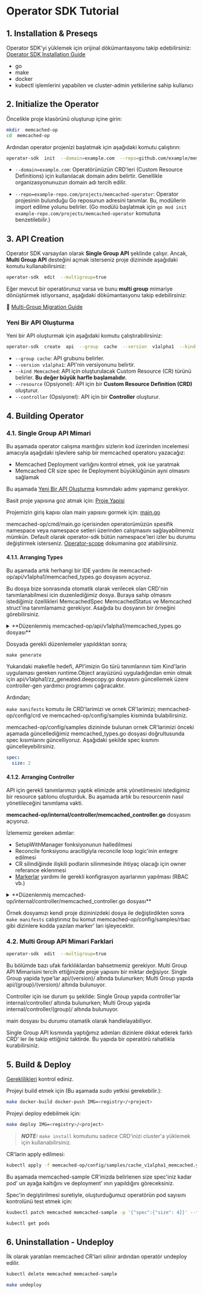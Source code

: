 # Operator SDK Tutorial

## 1. Installation & Preseqs

Operator SDK'yi yüklemek için orijinal dökümantasyonu takip edebilirsiniz: [Operator SDK Installation Guide](https://sdk.operatorframework.io/docs/installation/)

-  go
-  make
-  docker
-  kubectl işlemlerini yapabilen ve cluster-admin yetkilerine sahip kullanıcı

## 2. Initialize the Operator

Öncelikle proje klasörünü oluşturup içine girin:

```sh
mkdir  memcached-op
cd  memcached-op
```

Ardından operator projenizi başlatmak için aşağıdaki komutu çalıştırın:

```sh
operator-sdk  init  --domain=example.com  --repo=github.com/example/memcached-operator
```

-  `--domain=example.com`: Operatörünüzün CRD'leri (Custom Resource Definitions) için kullanılacak domain adını belirtir. Genellikle organizasyonunuzun domain adı tercih edilir.

-  `--repo=example-repo.com/projects/memcached-operator`: Operator projesinin bulunduğu Go reposunun adresini tanımlar. Bu, modüllerin import edilme yolunu belirler. (Go modülü başlatmak için `go mod init example-repo.com/projects/memcached-operator` komutuna benzetilebilir.)

## 3. API Creation

Operator SDK varsayılan olarak **Single Group API** şeklinde çalışır. Ancak, **Multi Group API** desteğini açmak isterseniz proje dizininde aşağıdaki komutu kullanabilirsiniz:

```sh
operator-sdk  edit  --multigroup=true
```

Eğer mevcut bir operatörunuz varsa ve bunu **multi group** mimariye dönüştürmek istiyorsanız, aşağıdaki dökümantasyonu takip edebilirsiniz:

📖 [Multi-Group Migration Guide](https://book.kubebuilder.io/migration/multi-group)

### Yeni Bir API Oluşturma

Yeni bir API oluşturmak için aşağıdaki komutu çalıştırabilirsiniz:

```sh
operator-sdk  create  api  --group  cache  --version  v1alpha1  --kind  Memcached  --resource  --controller
```

-  `--group cache`: API grubunu belirler.
-  `--version v1alpha1`: API'nin versiyonunu belirtir.
-  `--kind Memcached`: API için oluşturulacak Custom Resource (CR) türünü belirler. **Bu değer büyük harfle başlamalıdır.**
-  `--resource` (Opsiyonel): API için bir **Custom Resource Definition (CRD)** oluşturur.
-  `--controller` (Opsiyonel): API için bir **Controller** oluşturur.

## 4. Building Operator

### 4.1. Single Group API Mimari

Bu aşamada operator calışma mantığını sizlerin kod üzerinden incelemesi amacıyla aşağıdaki işlevlere sahip bir memcached operatoru yazacağız:

-   Memcached Deployment varlığını kontrol etmek, yok ise yaratmak
-   Memcached CR size spec ile Deployment büyüklüğünün ayni olmasını sağlamak

Bu aşamada [Yeni Bir API Oluşturma](#yeni-bir-api-oluşturma) kısmındakı adımı yapmanız gerekiyor.

Basit proje yapısına goz atmak için: [Proje Yapisi](https://book.kubebuilder.io/cronjob-tutorial/basic-project.html)

Projemizin giriş kapısı olan main yapısını gormek için: [main.go](https://book.kubebuilder.io/cronjob-tutorial/empty-main.html)

memcached-op/cmd/main.go içerisinden operatorümüzün spesifik namespace veya namespace setleri üzerinden calışmasını sağlayabilmemiz mümkün. Default olarak operator-sdk bütün namespace'leri izler bu durumu değiştirmek isterseniz. [Operator-scope](https://sdk.operatorframework.io/docs/building-operators/golang/operator-scope/) dokumanina goz atabilirsiniz.

#### 4.1.1. Arranging Types

Bu aşamada artık herhangi bir IDE yardımı ile memcached-op/api/v1alpha1/memcached_types.go dosyasını açıyoruz.

Bu dosya bize sonrasında otomatik olarak verilecek olan CRD'nin tanımlanabilmesi icin duzenlediğimiz dosya. Buraya sahip olmasını istediğimiz özellikleri MemcachedSpec MemcachedStatus ve Memcached struct'ina tanımlamamız gerekiyor. Asağıda bu dosyanın bir örneğini görebilirsiniz.

<details>

<summary>**Düzenlenmiş memcached-op/api/v1alpha1/memcached_types.go dosyası**</summary>

```go 
/*

Copyright 2025.

  

Licensed under the Apache License, Version 2.0 (the "License");

you may not use this file except in compliance with the License.

You may obtain a copy of the License at

  

http://www.apache.org/licenses/LICENSE-2.0

  

Unless required by applicable law or agreed to in writing, software

distributed under the License is distributed on an "AS IS" BASIS,

WITHOUT WARRANTIES OR CONDITIONS OF ANY KIND, either express or implied.

See the License for the specific language governing permissions and

limitations under the License.

*/

  

package v1alpha1

  

import (

metav1 "k8s.io/apimachinery/pkg/apis/meta/v1"

)

  

// EDIT THIS FILE! THIS IS SCAFFOLDING FOR YOU TO OWN!

// NOTE: json tags are required. Any new fields you add must have json tags for the fields to be serialized.

  

// MemcachedSpec defines the desired state of Memcached

type MemcachedSpec struct {

// INSERT ADDITIONAL SPEC FIELDS - desired state of cluster

// Important: Run "make" to regenerate code after modifying this file

  

// The following markers will use OpenAPI v3 schema to validate the value

// More info: https://book.kubebuilder.io/reference/markers/crd-validation.html

// +kubebuilder:validation:Minimum=1

// +kubebuilder:validation:Maximum=5

// +kubebuilder:validation:ExclusiveMaximum=false

  

// Size defines the number of Memcached instances

// +operator-sdk:csv:customresourcedefinitions:type=spec

Size int32 `json:"size,omitempty"`

  

// Port defines the port that will be used to init the container with the image

// +operator-sdk:csv:customresourcedefinitions:type=spec

ContainerPort int32 `json:"containerPort,omitempty"`

}

  

// MemcachedStatus defines the observed state of Memcached

type MemcachedStatus struct {

// Represents the observations of a Memcached's current state.

// Memcached.status.conditions.type are: "Available", "Progressing", and "Degraded"

// Memcached.status.conditions.status are one of True, False, Unknown.

// Memcached.status.conditions.reason the value should be a CamelCase string and producers of specific

// condition types may define expected values and meanings for this field, and whether the values

// are considered a guaranteed API.

// Memcached.status.conditions.Message is a human readable message indicating details about the transition.

// For further information see: https://github.com/kubernetes/community/blob/master/contributors/devel/sig-architecture/api-conventions.md#typical-status-properties

  

// Conditions store the status conditions of the Memcached instances

// +operator-sdk:csv:customresourcedefinitions:type=status

Conditions []metav1.Condition `json:"conditions,omitempty" patchStrategy:"merge" patchMergeKey:"type" protobuf:"bytes,1,rep,name=conditions"`

}

  

// Memcached is the Schema for the memcacheds API

// +kubebuilder:object:root=true

// +kubebuilder:subresource:status

type Memcached struct {

metav1.TypeMeta `json:",inline"`

metav1.ObjectMeta `json:"metadata,omitempty"`

  

Spec MemcachedSpec `json:"spec,omitempty"`

Status MemcachedStatus `json:"status,omitempty"`

}

  

// +kubebuilder:object:root=true

  

// MemcachedList contains a list of Memcached

type MemcachedList struct {

metav1.TypeMeta `json:",inline"`

metav1.ListMeta `json:"metadata,omitempty"`

Items []Memcached `json:"items"`

}

  

func init() {

SchemeBuilder.Register(&Memcached{}, &MemcachedList{})

}

```

</details>

Dosyada gerekli düzenlemeler yapıldıktan sonra;
 
`make generate`

Yukarıdaki makefile hedefi, API'imizin Go türü tanımlarının tüm Kind'larin uygulaması gereken runtime.Object arayüzünü uyguladığından emin olmak için api/v1alpha1/zz_geneated.deepcopy.go dosyasını güncellemek üzere controller-gen yardımcı programını çağıracaktır.

Ardından;

`make manifests` komutu ile CRD'larimizi ve ornek CR'larimizi; memcached-op/config/crd ve memcached-op/config/samples kisminda bulabilirsiniz.

memcached-op/config/samples dizininde bulunan ornek CR'larimizi önceki aşamada güncellediğimiz memcached_types.go dosyasi doğrultusunda spec kısımlarını güncelliyoruz. Aşağıdaki şekilde spec kısmını güncelleyebilirsiniz.

```yaml
spec:
  size: 2
```

#### 4.1.2. Arranging Controller

API için gerekli tanımlarımızı yaptık elimizde artık yönetilmesini istedigimiz bir resource şablonu oluşturduk. Bu aşamada artık bu resourcenin nasıl yönetileceğini tanımlama vakti.

**memcached-op/internal/controller/memcached_controller.go** dosyasını açıyoruz.

İzlememiz gereken adımlar:
- SetupWithManager fonksiyonunun halledilmesi
- Reconcile fonksiyonu araciligiyla reconcile loop logic'inin entegre edilmesi
- CR silindiğinde ilişkili podlarin silinmesinde ihtiyaç olacağı için owner referance eklenmesi
- [Markerlar](https://book.kubebuilder.io/reference/markers) yardımı ile gerekli konfigrasyon ayarlarının yapılması (RBAC vb.)


<details>

<summary>**Düzenlenmiş memcached-op/internal/controller/memcached_controller.go dosyası**</summary>

```go 
/*
Copyright 2025 The Kubernetes authors.

Licensed under the Apache License, Version 2.0 (the "License");
you may not use this file except in compliance with the License.
You may obtain a copy of the License at

    http://www.apache.org/licenses/LICENSE-2.0

Unless required by applicable law or agreed to in writing, software
distributed under the License is distributed on an "AS IS" BASIS,
WITHOUT WARRANTIES OR CONDITIONS OF ANY KIND, either express or implied.
See the License for the specific language governing permissions and
limitations under the License.
*/

package controller

import (
	"context"
	"fmt"

	"time"

	appsv1 "k8s.io/api/apps/v1"
	corev1 "k8s.io/api/core/v1"
	apierrors "k8s.io/apimachinery/pkg/api/errors"
	"k8s.io/apimachinery/pkg/api/meta"
	metav1 "k8s.io/apimachinery/pkg/apis/meta/v1"
	"k8s.io/apimachinery/pkg/types"
	"k8s.io/utils/ptr"

	"k8s.io/apimachinery/pkg/runtime"
	ctrl "sigs.k8s.io/controller-runtime"
	"sigs.k8s.io/controller-runtime/pkg/client"
	"sigs.k8s.io/controller-runtime/pkg/log"

	cachev1alpha1 "github.com/example/memcached-operator/api/v1alpha1"
)

// Definitions to manage status conditions
const (
	// typeAvailableMemcached represents the status of the Deployment reconciliation
	typeAvailableMemcached = "Available"
)

// MemcachedReconciler reconciles a Memcached object
type MemcachedReconciler struct {
	client.Client
	Scheme *runtime.Scheme
}

// +kubebuilder:rbac:groups=cache.example.com,resources=memcacheds,verbs=get;list;watch;create;update;patch;delete
// +kubebuilder:rbac:groups=cache.example.com,resources=memcacheds/status,verbs=get;update;patch
// +kubebuilder:rbac:groups=cache.example.com,resources=memcacheds/finalizers,verbs=update
// +kubebuilder:rbac:groups=core,resources=events,verbs=create;patch
// +kubebuilder:rbac:groups=apps,resources=deployments,verbs=get;list;watch;create;update;patch;delete
// +kubebuilder:rbac:groups=core,resources=pods,verbs=get;list;watch

// Reconcile is part of the main kubernetes reconciliation loop which aims to
// move the current state of the cluster closer to the desired state.
// It is essential for the controller's reconciliation loop to be idempotent. By following the Operator
// pattern you will create Controllers which provide a reconcile function
// responsible for synchronizing resources until the desired state is reached on the cluster.
// Breaking this recommendation goes against the design principles of controller-runtime.
// and may lead to unforeseen consequences such as resources becoming stuck and requiring manual intervention.
// For further info:
// - About Operator Pattern: https://kubernetes.io/docs/concepts/extend-kubernetes/operator/
// - About Controllers: https://kubernetes.io/docs/concepts/architecture/controller/
//
// For more details, check Reconcile and its Result here:
// - https://pkg.go.dev/sigs.k8s.io/controller-runtime@v0.20.2/pkg/reconcile
func (r *MemcachedReconciler) Reconcile(ctx context.Context, req ctrl.Request) (ctrl.Result, error) {
	log := log.FromContext(ctx)

	// Fetch the Memcached instance
	// The purpose is check if the Custom Resource for the Kind Memcached
	// is applied on the cluster if not we return nil to stop the reconciliation
	memcached := &cachev1alpha1.Memcached{}
	err := r.Get(ctx, req.NamespacedName, memcached)
	if err != nil {
		if apierrors.IsNotFound(err) {
			// If the custom resource is not found then it usually means that it was deleted or not created
			// In this way, we will stop the reconciliation
			log.Info("memcached resource not found. Ignoring since object must be deleted")
			return ctrl.Result{}, nil
		}
		// Error reading the object - requeue the request.
		log.Error(err, "Failed to get memcached")
		return ctrl.Result{}, err
	}

	// Let's just set the status as Unknown when no status is available
	if len(memcached.Status.Conditions) == 0 {
		meta.SetStatusCondition(&memcached.Status.Conditions, metav1.Condition{Type: typeAvailableMemcached, Status: metav1.ConditionUnknown, Reason: "Reconciling", Message: "Starting reconciliation"})
		if err = r.Status().Update(ctx, memcached); err != nil {
			log.Error(err, "Failed to update Memcached status")
			return ctrl.Result{}, err
		}

		// Let's re-fetch the memcached Custom Resource after updating the status
		// so that we have the latest state of the resource on the cluster and we will avoid
		// raising the error "the object has been modified, please apply
		// your changes to the latest version and try again" which would re-trigger the reconciliation
		// if we try to update it again in the following operations
		if err := r.Get(ctx, req.NamespacedName, memcached); err != nil {
			log.Error(err, "Failed to re-fetch memcached")
			return ctrl.Result{}, err
		}
	}

	// Check if the deployment already exists, if not create a new one
	found := &appsv1.Deployment{}
	err = r.Get(ctx, types.NamespacedName{Name: memcached.Name, Namespace: memcached.Namespace}, found)
	if err != nil && apierrors.IsNotFound(err) {
		// Define a new deployment
		dep, err := r.deploymentForMemcached(memcached)
		if err != nil {
			log.Error(err, "Failed to define new Deployment resource for Memcached")

			// The following implementation will update the status
			meta.SetStatusCondition(&memcached.Status.Conditions, metav1.Condition{Type: typeAvailableMemcached,
				Status: metav1.ConditionFalse, Reason: "Reconciling",
				Message: fmt.Sprintf("Failed to create Deployment for the custom resource (%s): (%s)", memcached.Name, err)})

			if err := r.Status().Update(ctx, memcached); err != nil {
				log.Error(err, "Failed to update Memcached status")
				return ctrl.Result{}, err
			}

			return ctrl.Result{}, err
		}

		log.Info("Creating a new Deployment",
			"Deployment.Namespace", dep.Namespace, "Deployment.Name", dep.Name)
		if err = r.Create(ctx, dep); err != nil {
			log.Error(err, "Failed to create new Deployment",
				"Deployment.Namespace", dep.Namespace, "Deployment.Name", dep.Name)
			return ctrl.Result{}, err
		}

		// Deployment created successfully
		// We will requeue the reconciliation so that we can ensure the state
		// and move forward for the next operations
		return ctrl.Result{RequeueAfter: time.Minute}, nil
	} else if err != nil {
		log.Error(err, "Failed to get Deployment")
		// Let's return the error for the reconciliation be re-trigged again
		return ctrl.Result{}, err
	}

	// The CRD API defines that the Memcached type have a MemcachedSpec.Size field
	// to set the quantity of Deployment instances to the desired state on the cluster.
	// Therefore, the following code will ensure the Deployment size is the same as defined
	// via the Size spec of the Custom Resource which we are reconciling.
	size := memcached.Spec.Size
	if *found.Spec.Replicas != size {
		found.Spec.Replicas = &size
		if err = r.Update(ctx, found); err != nil {
			log.Error(err, "Failed to update Deployment",
				"Deployment.Namespace", found.Namespace, "Deployment.Name", found.Name)

			// Re-fetch the memcached Custom Resource before updating the status
			// so that we have the latest state of the resource on the cluster and we will avoid
			// raising the error "the object has been modified, please apply
			// your changes to the latest version and try again" which would re-trigger the reconciliation
			if err := r.Get(ctx, req.NamespacedName, memcached); err != nil {
				log.Error(err, "Failed to re-fetch memcached")
				return ctrl.Result{}, err
			}

			// The following implementation will update the status
			meta.SetStatusCondition(&memcached.Status.Conditions, metav1.Condition{Type: typeAvailableMemcached,
				Status: metav1.ConditionFalse, Reason: "Resizing",
				Message: fmt.Sprintf("Failed to update the size for the custom resource (%s): (%s)", memcached.Name, err)})

			if err := r.Status().Update(ctx, memcached); err != nil {
				log.Error(err, "Failed to update Memcached status")
				return ctrl.Result{}, err
			}

			return ctrl.Result{}, err
		}

		// Now, that we update the size we want to requeue the reconciliation
		// so that we can ensure that we have the latest state of the resource before
		// update. Also, it will help ensure the desired state on the cluster
		return ctrl.Result{Requeue: true}, nil
	}

	// The following implementation will update the status
	meta.SetStatusCondition(&memcached.Status.Conditions, metav1.Condition{Type: typeAvailableMemcached,
		Status: metav1.ConditionTrue, Reason: "Reconciling",
		Message: fmt.Sprintf("Deployment for custom resource (%s) with %d replicas created successfully", memcached.Name, size)})

	if err := r.Status().Update(ctx, memcached); err != nil {
		log.Error(err, "Failed to update Memcached status")
		return ctrl.Result{}, err
	}

	return ctrl.Result{}, nil
}

// SetupWithManager sets up the controller with the Manager.
// The Deployment is also watched to ensure its
// desired state in the cluster.
func (r *MemcachedReconciler) SetupWithManager(mgr ctrl.Manager) error {
	return ctrl.NewControllerManagedBy(mgr).
		// Watch the Memcached Custom Resource and trigger reconciliation whenever it
		//is created, updated, or deleted
		For(&cachev1alpha1.Memcached{}).
		// Watch the Deployment managed by the Memcached controller. If any changes occur to the Deployment
		// owned and managed by this controller, it will trigger reconciliation, ensuring that the cluster
		// state aligns with the desired state.
		Owns(&appsv1.Deployment{}).
		Complete(r)
}

// deploymentForMemcached returns a Memcached Deployment object
func (r *MemcachedReconciler) deploymentForMemcached(
	memcached *cachev1alpha1.Memcached) (*appsv1.Deployment, error) {
	replicas := memcached.Spec.Size
	image := "memcached:1.6.26-alpine3.19"

	dep := &appsv1.Deployment{
		ObjectMeta: metav1.ObjectMeta{
			Name:      memcached.Name,
			Namespace: memcached.Namespace,
		},
		Spec: appsv1.DeploymentSpec{
			Replicas: &replicas,
			Selector: &metav1.LabelSelector{
				MatchLabels: map[string]string{"app.kubernetes.io/name": "project"},
			},
			Template: corev1.PodTemplateSpec{
				ObjectMeta: metav1.ObjectMeta{
					Labels: map[string]string{"app.kubernetes.io/name": "project"},
				},
				Spec: corev1.PodSpec{
					SecurityContext: &corev1.PodSecurityContext{
						RunAsNonRoot: ptr.To(true),
						SeccompProfile: &corev1.SeccompProfile{
							Type: corev1.SeccompProfileTypeRuntimeDefault,
						},
					},
					Containers: []corev1.Container{{
						Image:           image,
						Name:            "memcached",
						ImagePullPolicy: corev1.PullIfNotPresent,
						// Ensure restrictive context for the container
						// More info: https://kubernetes.io/docs/concepts/security/pod-security-standards/#restricted
						SecurityContext: &corev1.SecurityContext{
							RunAsNonRoot:             ptr.To(true),
							RunAsUser:                ptr.To(int64(1001)),
							AllowPrivilegeEscalation: ptr.To(false),
							Capabilities: &corev1.Capabilities{
								Drop: []corev1.Capability{
									"ALL",
								},
							},
						},
						Ports: []corev1.ContainerPort{{
							ContainerPort: 11211,
							Name:          "memcached",
						}},
						Command: []string{"memcached", "--memory-limit=64", "-o", "modern", "-v"},
					}},
				},
			},
		},
	}

	// Set the ownerRef for the Deployment
	// More info: https://kubernetes.io/docs/concepts/overview/working-with-objects/owners-dependents/
	if err := ctrl.SetControllerReference(memcached, dep, r.Scheme); err != nil {
		return nil, err
	}
	return dep, nil
}

```

</details>

Örnek dosyamızı kendi proje dizininizdeki dosya ile değiştirdikten sonra `make manifests` calıştırınız bu komut memcached-op/config/samples/rbac gibi dizinlere kodda yazılan marker' ları işleyecektir.

### 4.2. Multi Group API Mimari Farklari

```sh
operator-sdk  edit  --multigroup=true
```

Bu bölümde bazı ufak farklılıklardan bahsetmemiz gerekiyor. Multi Group API Mimarisini tercih ettiğinizde proje yapısını bir miktar değişiyor. Single Group yapida type'lar api/(version)/ altında bulunurken; Multi Group yapıda api/(group)/(version)/ altında bulunuyor.

Controller için ise durum şu şekilde: Single Group yapıda controller'lar internal/controller/ altında bulunurken; Multi Group yapıda internal/controller/(group)/ altında bulunuyor.

main dosyası bu durumu otamatik olarak handlelayabiliyor.

Single Group API kısmında yaptığımız adımları dizinlere dikkat ederek farklı CRD' ler ile takip ettiğiniz taktirde. Bu yapıda bir operatörü rahatlıkla kurabilirsiniz.

## 5. Build & Deploy

[Gereklilikleri](#1-installation--preseqs) kontrol ediniz.

Projeyi build etmek için (Bu aşamada sudo yetkisi gerekebilir.):

```sh
make docker-build docker-push IMG=<registry>/<project>
```

Projeyi deploy edebilmek için:

```sh
make deploy IMG=<registry>/<project>
```

> **_NOTE:_**  `make install` komutunu sadece CRD'inizi cluster'a yüklemek için kullanabilirsiniz.

CR'larin apply edilmesi:

```sh
kubectl apply -f memcached-op/config/samples/cache_v1alpha1_memcached.yaml
```

Bu aşamada memcached-sample CR'inizda belirlenen size spec'iniz kadar pod' un ayağa kaltığını ve deployment' ının yapıldığını göreceksiniz.

Spec'in degiştirilmesi suretiyle, oluşturduğumuz operatörün pod sayısını kontrolünü test etmek için:

```sh
kuubectl patch memcached memcached-sample -p '{"spec":{"size": 4}}' --type=merge
```

```sh
kubectl get pods
```

## 6. Uninstallation - Undeploy

İlk olarak yaratılan memcached CR'lari silinir ardından operatör undeploy edilir.

```sh
kubectl delete memcached memcached-sample
```

```sh
make undeploy
```